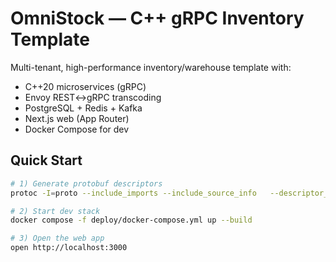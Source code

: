 # OmniStock — C++ gRPC Inventory Template

Multi-tenant, high-performance inventory/warehouse template with:
- C++20 microservices (gRPC)
- Envoy REST↔gRPC transcoding
- PostgreSQL + Redis + Kafka
- Next.js web (App Router)
- Docker Compose for dev

## Quick Start
```bash
# 1) Generate protobuf descriptors
protoc -I=proto --include_imports --include_source_info   --descriptor_set_out=proto/descriptors.pb proto/*.proto

# 2) Start dev stack
docker compose -f deploy/docker-compose.yml up --build

# 3) Open the web app
open http://localhost:3000
```
